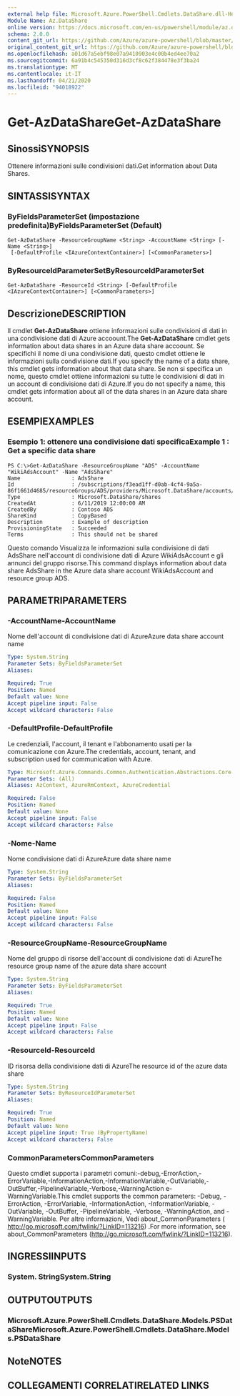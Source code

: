```yaml
---
external help file: Microsoft.Azure.PowerShell.Cmdlets.DataShare.dll-Help.xml
Module Name: Az.DataShare
online version: https://docs.microsoft.com/en-us/powershell/module/az.datashare/get-azdatashare
schema: 2.0.0
content_git_url: https://github.com/Azure/azure-powershell/blob/master/src/DataShare/DataShare/help/Get-AzDataShare.md
original_content_git_url: https://github.com/Azure/azure-powershell/blob/master/src/DataShare/DataShare/help/Get-AzDataShare.md
ms.openlocfilehash: a01d67a5ebf98e07a9410903e4c00b4ed4ee70a2
ms.sourcegitcommit: 6a91b4c545350d316d3cf8c62f384478e3f3ba24
ms.translationtype: MT
ms.contentlocale: it-IT
ms.lasthandoff: 04/21/2020
ms.locfileid: "94018922"
---
```

# <span data-ttu-id="66cfe-101">Get-AzDataShare</span><span class="sxs-lookup"><span data-stu-id="66cfe-101">Get-AzDataShare</span></span>

## <span data-ttu-id="66cfe-102">Sinossi</span><span class="sxs-lookup"><span data-stu-id="66cfe-102">SYNOPSIS</span></span>
<span data-ttu-id="66cfe-103">Ottenere informazioni sulle condivisioni dati.</span><span class="sxs-lookup"><span data-stu-id="66cfe-103">Get information about Data Shares.</span></span>

## <span data-ttu-id="66cfe-104">SINTASSI</span><span class="sxs-lookup"><span data-stu-id="66cfe-104">SYNTAX</span></span>

### <span data-ttu-id="66cfe-105">ByFieldsParameterSet (impostazione predefinita)</span><span class="sxs-lookup"><span data-stu-id="66cfe-105">ByFieldsParameterSet (Default)</span></span>
```
Get-AzDataShare -ResourceGroupName <String> -AccountName <String> [-Name <String>]
 [-DefaultProfile <IAzureContextContainer>] [<CommonParameters>]
```

### <span data-ttu-id="66cfe-106">ByResourceIdParameterSet</span><span class="sxs-lookup"><span data-stu-id="66cfe-106">ByResourceIdParameterSet</span></span>
```
Get-AzDataShare -ResourceId <String> [-DefaultProfile <IAzureContextContainer>] [<CommonParameters>]
```

## <span data-ttu-id="66cfe-107">Descrizione</span><span class="sxs-lookup"><span data-stu-id="66cfe-107">DESCRIPTION</span></span>
<span data-ttu-id="66cfe-108">Il cmdlet **Get-AzDataShare** ottiene informazioni sulle condivisioni di dati in una condivisione dati di Azure accoount.</span><span class="sxs-lookup"><span data-stu-id="66cfe-108">The **Get-AzDataShare** cmdlet gets information about data shares in an Azure data share accoount.</span></span>
<span data-ttu-id="66cfe-109">Se specifichi il nome di una condivisione dati, questo cmdlet ottiene le informazioni sulla condivisione dati.</span><span class="sxs-lookup"><span data-stu-id="66cfe-109">If you specify the name of a data share, this cmdlet gets information about that data share.</span></span>
<span data-ttu-id="66cfe-110">Se non si specifica un nome, questo cmdlet ottiene informazioni su tutte le condivisioni di dati in un account di condivisione dati di Azure.</span><span class="sxs-lookup"><span data-stu-id="66cfe-110">If you do not specify a name, this cmdlet gets information about all of the data shares in an Azure data share account.</span></span>

## <span data-ttu-id="66cfe-111">ESEMPI</span><span class="sxs-lookup"><span data-stu-id="66cfe-111">EXAMPLES</span></span>

### <span data-ttu-id="66cfe-112">Esempio 1: ottenere una condivisione dati specifica</span><span class="sxs-lookup"><span data-stu-id="66cfe-112">Example 1 : Get a specific data share</span></span>
```
PS C:\>Get-AzDataShare -ResourceGroupName "ADS" -AccountName "WikiAdsAccount" -Name "AdsShare"
Name                : AdsShare
Id                  : /subscriptions/f3ead1ff-d0ab-4cf4-9a5a-86f1661d4685/resourceGroups/ADS/providers/Microsoft.DataShare/accounts/WikiAdsAccount/shares/AdsShare
Type                : Microsoft.DataShare/shares
CreatedAt           : 6/11/2019 12:00:00 AM
CreatedBy           : Contoso ADS
ShareKind           : CopyBased
Description         : Example of description  
ProvisioningState   : Succeeded
Terms               : This should not be shared
```

<span data-ttu-id="66cfe-113">Questo comando Visualizza le informazioni sulla condivisione di dati AdsShare nell'account di condivisione dati di Azure WikiAdsAccount e gli annunci del gruppo risorse.</span><span class="sxs-lookup"><span data-stu-id="66cfe-113">This command displays information about data share AdsShare in the Azure data share account WikiAdsAccount and resource group ADS.</span></span>

## <span data-ttu-id="66cfe-114">PARAMETRI</span><span class="sxs-lookup"><span data-stu-id="66cfe-114">PARAMETERS</span></span>

### <span data-ttu-id="66cfe-115">-AccountName</span><span class="sxs-lookup"><span data-stu-id="66cfe-115">-AccountName</span></span>
<span data-ttu-id="66cfe-116">Nome dell'account di condivisione dati di Azure</span><span class="sxs-lookup"><span data-stu-id="66cfe-116">Azure data share account name</span></span>

```yaml
Type: System.String
Parameter Sets: ByFieldsParameterSet
Aliases:

Required: True
Position: Named
Default value: None
Accept pipeline input: False
Accept wildcard characters: False
```

### <span data-ttu-id="66cfe-117">-DefaultProfile</span><span class="sxs-lookup"><span data-stu-id="66cfe-117">-DefaultProfile</span></span>
<span data-ttu-id="66cfe-118">Le credenziali, l'account, il tenant e l'abbonamento usati per la comunicazione con Azure.</span><span class="sxs-lookup"><span data-stu-id="66cfe-118">The credentials, account, tenant, and subscription used for communication with Azure.</span></span>

```yaml
Type: Microsoft.Azure.Commands.Common.Authentication.Abstractions.Core.IAzureContextContainer
Parameter Sets: (All)
Aliases: AzContext, AzureRmContext, AzureCredential

Required: False
Position: Named
Default value: None
Accept pipeline input: False
Accept wildcard characters: False
```

### <span data-ttu-id="66cfe-119">-Nome</span><span class="sxs-lookup"><span data-stu-id="66cfe-119">-Name</span></span>
<span data-ttu-id="66cfe-120">Nome condivisione dati di Azure</span><span class="sxs-lookup"><span data-stu-id="66cfe-120">Azure data share name</span></span>

```yaml
Type: System.String
Parameter Sets: ByFieldsParameterSet
Aliases:

Required: False
Position: Named
Default value: None
Accept pipeline input: False
Accept wildcard characters: False
```

### <span data-ttu-id="66cfe-121">-ResourceGroupName</span><span class="sxs-lookup"><span data-stu-id="66cfe-121">-ResourceGroupName</span></span>
<span data-ttu-id="66cfe-122">Nome del gruppo di risorse dell'account di condivisione dati di Azure</span><span class="sxs-lookup"><span data-stu-id="66cfe-122">The resource group name of the azure data share account</span></span>

```yaml
Type: System.String
Parameter Sets: ByFieldsParameterSet
Aliases:

Required: True
Position: Named
Default value: None
Accept pipeline input: False
Accept wildcard characters: False
```

### <span data-ttu-id="66cfe-123">-ResourceId</span><span class="sxs-lookup"><span data-stu-id="66cfe-123">-ResourceId</span></span>
<span data-ttu-id="66cfe-124">ID risorsa della condivisione dati di Azure</span><span class="sxs-lookup"><span data-stu-id="66cfe-124">The resource id of the azure data share</span></span>

```yaml
Type: System.String
Parameter Sets: ByResourceIdParameterSet
Aliases:

Required: True
Position: Named
Default value: None
Accept pipeline input: True (ByPropertyName)
Accept wildcard characters: False
```

### <span data-ttu-id="66cfe-125">CommonParameters</span><span class="sxs-lookup"><span data-stu-id="66cfe-125">CommonParameters</span></span>
<span data-ttu-id="66cfe-126">Questo cmdlet supporta i parametri comuni:-debug,-ErrorAction,-ErrorVariable,-InformationAction,-InformationVariable,-OutVariable,-OutBuffer,-PipelineVariable,-Verbose,-WarningAction e-WarningVariable.</span><span class="sxs-lookup"><span data-stu-id="66cfe-126">This cmdlet supports the common parameters: -Debug, -ErrorAction, -ErrorVariable, -InformationAction, -InformationVariable, -OutVariable, -OutBuffer, -PipelineVariable, -Verbose, -WarningAction, and -WarningVariable.</span></span> <span data-ttu-id="66cfe-127">Per altre informazioni, Vedi about_CommonParameters ( http://go.microsoft.com/fwlink/?LinkID=113216) .</span><span class="sxs-lookup"><span data-stu-id="66cfe-127">For more information, see about_CommonParameters (http://go.microsoft.com/fwlink/?LinkID=113216).</span></span>

## <span data-ttu-id="66cfe-128">INGRESSI</span><span class="sxs-lookup"><span data-stu-id="66cfe-128">INPUTS</span></span>

### <span data-ttu-id="66cfe-129">System. String</span><span class="sxs-lookup"><span data-stu-id="66cfe-129">System.String</span></span>

## <span data-ttu-id="66cfe-130">OUTPUT</span><span class="sxs-lookup"><span data-stu-id="66cfe-130">OUTPUTS</span></span>

### <span data-ttu-id="66cfe-131">Microsoft.Azure.PowerShell.Cmdlets.DataShare.Models.PSDataShare</span><span class="sxs-lookup"><span data-stu-id="66cfe-131">Microsoft.Azure.PowerShell.Cmdlets.DataShare.Models.PSDataShare</span></span>

## <span data-ttu-id="66cfe-132">Note</span><span class="sxs-lookup"><span data-stu-id="66cfe-132">NOTES</span></span>

## <span data-ttu-id="66cfe-133">COLLEGAMENTI CORRELATI</span><span class="sxs-lookup"><span data-stu-id="66cfe-133">RELATED LINKS</span></span>
